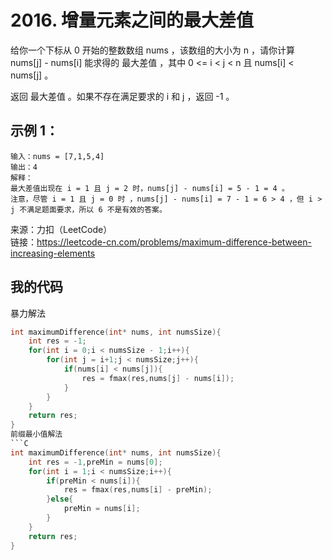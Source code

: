 # 2016. 增量元素之间的最大差值
给你一个下标从 0 开始的整数数组 nums ，该数组的大小为 n ，请你计算 nums[j] - nums[i] 能求得的 最大差值 ，其中 0 <= i < j < n 且 nums[i] < nums[j] 。

返回 最大差值 。如果不存在满足要求的 i 和 j ，返回 -1 。

## 示例 1：

```
输入：nums = [7,1,5,4]
输出：4
解释：
最大差值出现在 i = 1 且 j = 2 时，nums[j] - nums[i] = 5 - 1 = 4 。
注意，尽管 i = 1 且 j = 0 时 ，nums[j] - nums[i] = 7 - 1 = 6 > 4 ，但 i > j 不满足题面要求，所以 6 不是有效的答案。

```
来源：力扣（LeetCode）  
链接：https://leetcode-cn.com/problems/maximum-difference-between-increasing-elements

## 我的代码
暴力解法
```C
int maximumDifference(int* nums, int numsSize){
    int res = -1;
    for(int i = 0;i < numsSize - 1;i++){
        for(int j = i+1;j < numsSize;j++){
            if(nums[i] < nums[j]){
                res = fmax(res,nums[j] - nums[i]);
            }
        }
    }
    return res;
}
前缀最小值解法
```C
int maximumDifference(int* nums, int numsSize){
    int res = -1,preMin = nums[0];
    for(int i = 1;i < numsSize;i++){
        if(preMin < nums[i]){
            res = fmax(res,nums[i] - preMin);
        }else{
            preMin = nums[i];
        }
    }
    return res;
}
```
